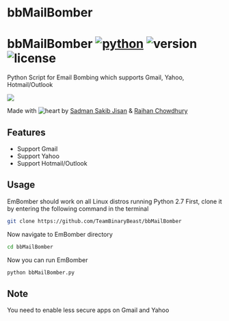 # bbMailBomber
# bbMailBomber [![python](https://img.shields.io/badge/Python-3.7-green.svg?style=style=flat-square)](https://www.python.org/downloads/) ![version](https://img.shields.io/badge/Build-Final-blue.svg) ![license](https://img.shields.io/badge/License-GPL_3-orange.svg?style=style=flat-square)

Python Script for Email Bombing which supports Gmail, Yahoo, Hotmail/Outlook

<a href="https://asciinema.org/a/LPEmn3kibOGFnt9229vaeuoWG" target="_blank"><img src="https://asciinema.org/a/LPEmn3kibOGFnt9229vaeuoWG.png" /></a>

Made with ![heart](https://cloud.githubusercontent.com/assets/4301109/16754758/82e3a63c-4813-11e6-9430-6015d98aeaab.png) by <a href=https://www.facebook.com/jisan.thecoder/>Sadman Sakib Jisan</a> &amp; <a href=https://www.facebook.com/raihan.islam.35728>Raihan Chowdhury</a>

## Features
- Support Gmail
- Support Yahoo
- Support Hotmail/Outlook

## Usage
EmBomber should work on all Linux distros running Python 2.7
First, clone it by entering the following command in the terminal
``` bash
git clone https://github.com/TeamBinaryBeast/bbMailBomber
```
Now navigate to EmBomber directory
``` bash
cd bbMailBomber
```
Now you can run EmBomber
``` bash
python bbMailBomber.py
```
## Note
You need to enable less secure apps on Gmail and Yahoo

